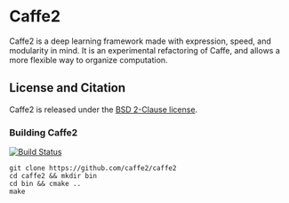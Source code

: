 # Caffe2

Caffe2 is a deep learning framework made with expression, speed, and modularity in mind. It is an experimental refactoring of Caffe, and allows a more flexible way to organize computation.

## License and Citation

Caffe2 is released under the [BSD 2-Clause license](https://github.com/Yangqing/caffe2/blob/master/LICENSE).

### Building Caffe2

[![Build Status](https://travis-ci.org/bwasti/caffe2.svg?branch=master)](https://travis-ci.org/bwasti/caffe2)

    git clone https://github.com/caffe2/caffe2
    cd caffe2 && mkdir bin
    cd bin && cmake ..
    make

